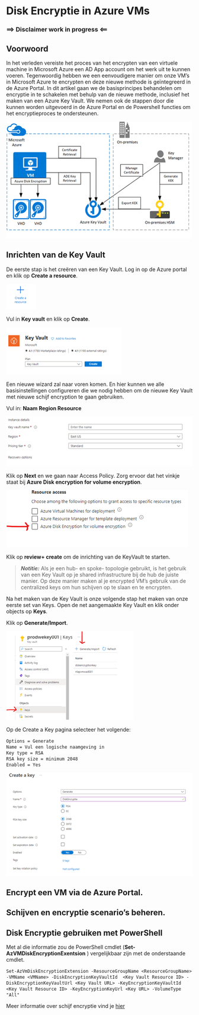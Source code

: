 # Disk Encryptie in Azure VMs

### ==> Disclaimer work in progress <==

## Voorwoord
In het verleden vereiste het proces van het encrypten van een virtuele machine in Microsoft Azure een AD App account om het werk uit te kunnen voeren.
Tegenwoordig hebben we een eenvoudigere manier om onze VM’s in Microsoft Azure te encrypten en deze nieuwe methode is geïntegreerd in de Azure Portal.
In dit artikel gaan we de basisprincipes behandelen om encryptie in te schakelen met behulp van de nieuwe methode, inclusief het maken van een Azure Key Vault.
We nemen ook de stappen door die kunnen worden uitgevoerd in de Azure Portal en de Powershell functies om het encryptieproces te ondersteunen.

![Image](./Images/Encryptie/Diagram.png)

## Inrichten van de Key Vault
De eerste stap is het creëren van een Key Vault.
Log in op de Azure portal en klik op **Create a resource**.

![Image](./Images/Encryptie/CreateResource.png)

Vul in **Key vault** en klik op **Create**.

![Image](./Images/Encryptie/CreateKeyvault.png)

Een nieuwe wizard zal naar voren komen. En hier kunnen we alle basisinstellingen configureren die we nodig hebben om de nieuwe Key Vault met nieuwe schijf encryption te gaan gebruiken.

Vul in: **Naam Region Resource**

![Image](./Images/Encryptie/KeyvaultSettings.png)

Klik op **Next** en we gaan naar Access Policy. 
Zorg ervoor dat het vinkje staat bij **Azure Disk encryption for volume encryption**. 

![Image](./Images/Encryptie/ResourceAccess.png)

Klik op **review+ create** om de inrichting van de KeyVault te starten.


> **_Notitie:_** Als je een hub- en spoke- topologie gebruikt, is het gebruik van een Key Vault op je shared infrastructure bij de hub de juiste manier.
Op deze manier maken al je encrypted VM’s gebruik van de centralized keys om hun schijven op te slaan en te encrypten.

Na het maken van de Key Vault is onze volgende stap het maken van onze eerste set van Keys. Open de net aangemaakte Key Vault en klik onder objects op **Keys**.

Klik op **Generate/Import**.

![Image](./Images/Encryptie/Keys.png)

Op de Create a Key pagina selecteer het volgende:
~~~
Options = Generate
Name = Vul een logische naamgeving in
Key type = RSA
RSA key size = minimum 2048
Enabled = Yes
~~~

![Image](./Images/Encryptie/CreateKeys.png)

## Encrypt een VM via de Azure Portal.

## Schijven en encryptie scenario’s beheren.

## Disk Encryptie gebruiken met PowerShell

Met al die informatie zou de PowerShell cmdlet (**Set-AzVMDiskEncryptionExentsion** ) vergelijkbaar zijn met de onderstaande cmdlet.

```
Set-AzVmDiskEncryptionExtension -ResourceGroupName <ResourceGroupName> -VMName <VMName> -DiskEncryptionKeyVaultId  <Key Vault Resource ID> -DiskEncryptionKeyVaultUrl <Key Vault URL> -KeyEncryptionKeyVaultId <Key Vault Resource ID> -KeyEncryptionKeyUrl <Key URL> -VolumeType "All"
```


Meer informatie over schijf encryptie vind je [hier](https://learn.microsoft.com/en-us/azure/virtual-machines/windows/disk-encryption-faq#can-i-encrypt-both-boot-and-data-volumes-with-azure-disk-encryption)


